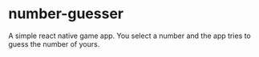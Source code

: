 # number-guesser

A simple react native game app. You select a number and the app tries to guess the number of yours.
